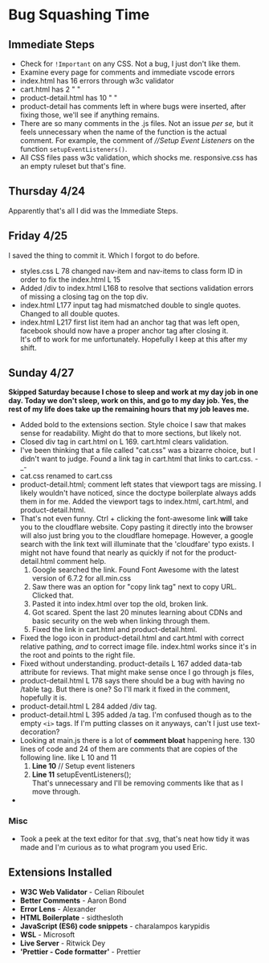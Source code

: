 # Bug Squashing Time

## Immediate Steps

- Check for `!Important` on any CSS. Not a bug, I just don't like them.
- Examine every page for comments and immediate vscode errors
- index.html has 16 errors through w3c validator
- cart.html has 2 " "
- product-detail.html has 10 " "
- product-detail has comments left in where bugs were inserted, after fixing those, we'll see if anything remains.
- There are so many comments in the .js files. Not an issue *per se,* but it feels unnecessary when the name of the function is the actual comment. For example, the comment of *//Setup Event Listeners* on the function `setupEventListeners()`.
- All CSS files pass w3c validation, which shocks me. responsive.css has an empty ruleset but that's fine.

## Thursday 4/24  
Apparently that's all I did was the Immediate Steps.  

## Friday 4/25  
I saved the thing to commit it. Which I forgot to do before.  
- styles.css L 78 changed nav-item and nav-items to class form ID in order to fix the index.html L 15
- Added /div to index.html L168 to resolve that sections validation errors of missing a closing tag on the top div.
- index.html L177 input tag had mismatched double to single quotes. Changed to all double quotes.
- index.html L217 first list item had an anchor tag that was left open, facebook should now have a proper anchor tag after closing it.  
It's off to work for me unfortunately. Hopefully I keep at this after my shift.

## Sunday 4/27
**Skipped Saturday because I chose to sleep and work at my day job in one day. Today we don't sleep, work on this, and go to my day job. Yes, the rest of my life does take up the remaining hours that my job leaves me.**  
- Added bold to the extensions section. Style choice I saw that makes sense for readability. Might do that to more sections, but likely not.  
- Closed div tag in cart.html on L 169. cart.html clears validation.
- I've been thinking that a file called "cat.css" was a bizarre choice, but I didn't want to judge. Found a link tag in cart.html that links to cart.css. -_- 
- cat.css renamed to cart.css
- product-detail.html; comment left states that viewport tags are missing. I likely wouldn't have noticed, since the doctype boilerplate always adds them in for me. Added the viewport tags to index.html, cart.html, and product-detail.html.
- That's not even funny. Ctrl + clicking the font-awesome link **will** take you to the cloudflare website. Copy pasting it directly into the browser will also just bring you to the cloudflare homepage. However, a google search with the link text will illuminate that the 'cloudfare' typo exists. I might not have found that nearly as quickly if not for the product-detail.html comment help.  
  1. Google searched the link. Found Font Awesome with the latest version of 6.7.2 for all.min.css  
  2. Saw there was an option for "copy link tag" next to copy URL. Clicked that.  
  3. Pasted it into index.html over top the old, broken link.  
  4. Got scared. Spent the last 20 minutes learning about CDNs and basic security on the web when linking through them.  
  5. Fixed the link in cart.html and product-detail.html.  
- Fixed the logo icon in product-detail.html and cart.html with correct relative pathing, *and* to correct image file. index.html works since it's in the root and points to the right file.  
- Fixed without understanding. product-details L 167 added data-tab attribute for reviews. That might make sense once I go through js files,
- product-detail.html L 178 says there should be a bug with having no /table tag. But there is one? So I'll mark it fixed in the comment, hopefully it is.
- product-detail.html L 284 added /div tag.
- product-detail.html L 395 added /a tag. I'm confused though as to the empty `<i>` tags. If I'm putting classes on it anyways, can't I just use text-decoration?
- Looking at main.js there is a lot of **comment bloat** happening here. 130 lines of code and 24 of them are comments that are copies of the following line. like L 10 and 11  
  1. **Line 10** // Setup event listeners  
  2. **Line 11** setupEventListeners();  
  That's unnecessary and I'll be removing comments like that as I move through.  
- 

### Misc

- Took a peek at the text editor for that .svg, that's neat how tidy it was made and I'm curious as to what program you used Eric.

## Extensions Installed

- **W3C Web Validator** - Celian Riboulet
- **Better Comments** - Aaron Bond
- **Error Lens** - Alexander
- **HTML Boilerplate** - sidthesloth
- **JavaScript (ES6) code snippets** - charalampos karypidis
- **WSL** - Microsoft
- **Live Server** - Ritwick Dey
- **'Prettier - Code formatter'** - Prettier